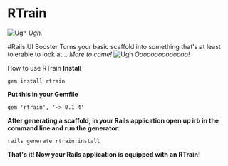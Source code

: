 # RTrain
![Ugh](http://www.heyridge.com/wp-content/uploads/2015/03/File-2012-12-29-R-train.jpg)
_Ugh._

#Rails UI Booster
Turns your basic scaffold into something that's at least tolerable to look at... _More to come!_
![Ugh](http://i.imgur.com/OInuIHr.png)
_Oooooooooooooo!_

How to use RTrain
**Install**
```
gem install rtrain
```
**Put this in your Gemfile**
```
gem 'rtrain', '~> 0.1.4'
```

**After generating a scaffold, in your Rails application open up irb in the command line and run the generator:**

```
rails generate rtrain:install
```

**That's it! Now your Rails application is equipped with an RTrain!**
